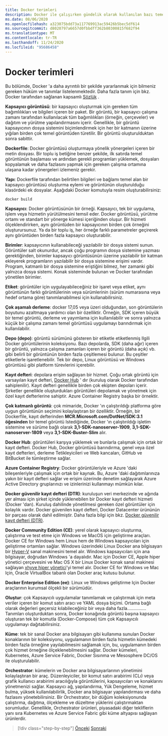 ```yaml
---
title: Docker terimleri
description: Docker ile çalışırken gündelik olarak kullanılan bazı temel terminolojiyi öğrenin.
ms.date: 08/06/2020
ms.openlocfilehash: a323075bdd73a117769913ac59426b5bec5df614
ms.sourcegitcommit: d8020797a6657d0fbbdff362b80300815f682f94
ms.translationtype: MT
ms.contentlocale: tr-TR
ms.lasthandoff: 11/24/2020
ms.locfileid: "95686458"
---
```

# <a name="docker-terminology"></a>Docker terimleri

Bu bölümde, Docker 'a daha ayrıntılı bir şekilde yararlanmak için bilmeniz gereken hüküm ve tanımlar listelenmektedir. Daha fazla tanım için bkz. Docker tarafından sağlanan kapsamlı [Sözlük](https://docs.docker.com/glossary/) .

**Kapsayıcı görüntüsü**: bir kapsayıcı oluşturmak için gereken tüm bağımlılıkları ve bilgileri içeren bir paket. Bir görüntü, bir kapsayıcı çalışma zamanı tarafından kullanılacak tüm bağımlılıkları (örneğin, çerçeveler) ve dağıtım ve yürütme yapılandırmasını içerir. Genellikle, bir görüntü kapsayıcının dosya sistemini biçimlendirmek için her bir katmanın üzerine yığılan birden çok temel görüntüden türetilir. Bir görüntü oluşturulduktan sonra sabittir.

**Dockerfile**: Docker görüntüsü oluşturmaya yönelik yönergeleri içeren bir metin dosyası. Bir toplu iş betiğine benzer şekilde, ilk satırda temel görüntünün başlaması ve ardından gerekli programları yüklemek, dosyaları kopyalamak ve daha fazlasını yapmak için gereken çalışma ortamına ulaşana kadar yönergeleri izlemeniz gerekir.

**Yapı**: Dockerfile tarafından belirtilen bilgileri ve bağlamı temel alan bir kapsayıcı görüntüsü oluşturma eylemi ve görüntünün oluşturulduğu klasördeki ek dosyalar. Aşağıdaki Docker komutuyla resim oluşturabilirsiniz:

```bash
docker build
```

**Kapsayıcı**: Docker görüntüsünün bir örneği. Kapsayıcı, tek bir uygulama, işlem veya hizmetin yürütülmesini temsil eder. Docker görüntüsü, yürütme ortamı ve standart bir yönerge kümesi içeriğinden oluşur. Bir hizmeti ölçeklendirirken, aynı görüntüden bir kapsayıcının birden çok örneğini oluşturursunuz. Ya da bir toplu iş, her örneğe farklı parametreler geçirerek aynı görüntüden birden fazla kapsayıcı oluşturabilir.

**Birimler**: kapsayıcının kullanabileceği yazılabilir bir dosya sistemi sunun. Görüntüler salt okunurdur, ancak çoğu programın dosya sistemine yazması gerektiğinden, birimler kapsayıcı görüntüsünün üzerine yazılabilir bir katman ekleyerek programların yazılabilir bir dosya sistemine erişimi vardır. Program, katmanlı bir dosya sistemine eriştiğini bilmez, her zamanki gibi yalnızca dosya sistemi. Konak sisteminde bulunan ve Docker tarafından yönetilen birimler.

**Etiket**: görüntüler için uygulayabileceğiniz bir işaret veya etiket, aynı görüntünün farklı görüntülerinin veya sürümlerinin (sürüm numarasına veya hedef ortama göre) tanımlanabilmesi için kullanabilirsiniz.

**Çok aşamalı derleme**: docker 17,05 veya üzeri olduğundan, son görüntülerin boyutunu azaltmaya yardımcı olan bir özelliktir. Örneğin, SDK içeren büyük bir temel görüntü, derleme ve yayımlama için kullanılabilir ve sonra yalnızca küçük bir çalışma zamanı temel görüntüsü uygulamayı barındırmak için kullanılabilir.

**Depo (depo)**: görüntü sürümünü gösteren bir etiketle etiketlenmiş Ilgili Docker görüntülerinin koleksiyonu. Bazı depolarda, SDK (daha ağır) içeren bir görüntü, yalnızca çalışma zamanları içeren bir görüntü (daha açık) vb. gibi belirli bir görüntünün birden fazla çeşitlemesi bulunur. Bu çeşitler etiketlerle işaretlenebilir. Tek bir depo, Linux görüntüsü ve Windows görüntüsü gibi platform türevlerini içerebilir.

**Kayıt defteri**: depolara erişim sağlayan bir hizmet. Çoğu ortak görüntü için varsayılan kayıt defteri, [Docker Hub](https://hub.docker.com/) ' dır (kuruluş olarak Docker tarafından sahiplenilir). Kayıt defteri genellikle birden çok ekipten depoları içerir. Şirketler genellikle oluşturdukları görüntüleri depolamak ve yönetmek için özel kayıt defterlerine sahiptir. Azure Container Registry başka bir örnektir.

**Çok katmanlı görüntü**: çok mimaride, Docker 'ın çalıştırıldığı platforma göre uygun görüntünün seçimini kolaylaştıran bir özelliktir. Örneğin, bir Dockerfile, kayıt defterinden **MCR.Microsoft.com/DotNet/SDK:3.1 öğesinden** bir temel görüntü Istediğinde, Docker 'ın çalıştırıldığı işletim sistemine ve sürüme bağlı olarak **3,1-SDK-nanoserver-1909**, **3,1-SDK-nanoserver-1809** veya **3,1-SDK-Buster-Slim** alır.

**Docker Hub**: görüntüleri karşıya yüklemek ve bunlarla çalışmak için ortak bir kayıt defteri. Docker Hub, Docker görüntüsü barındırma, genel veya özel kayıt defterleri, derleme Tetikleyicileri ve Web kancaları, GitHub ve BitBucket ile tümleştirme sağlar.

**Azure Container Registry**: Docker görüntüleriyle ve Azure 'daki bileşenleriyle çalışmak için ortak bir kaynak. Bu, Azure 'daki dağıtımlarınıza yakın bir kayıt defteri sağlar ve erişim üzerinde denetim sağlayarak Azure Active Directory gruplarınızı ve izinlerinizi kullanmayı mümkün kılar.

**Docker güvenilir kayıt defteri (DTR)**: kuruluşun veri merkezinde ve ağında yer alması için şirket içinde yüklenebilen bir Docker kayıt defteri hizmeti (Docker 'dan). Kuruluş dahilinde yönetilmesi gereken özel görüntüler için kolaylık vardır. Docker güvenilen kayıt defteri, Docker Datacenter ürününün bir parçası olarak dahil edilmiştir. Daha fazla bilgi için bkz. [Docker güvenilir kayıt defteri (DTR)](https://www.docker.com/sites/default/files/Docker%20Trusted%20Registry.pdf).

**Docker Community Edition (CE)**: yerel olarak kapsayıcı oluşturma, çalıştırma ve test etme için Windows ve MacOS için geliştirme araçları. Docker CE for Windows hem Linux hem de Windows kapsayıcıları için geliştirme ortamları sağlar. Windows üzerindeki Linux Docker ana bilgisayarı bir [Hyper-V](https://www.microsoft.com/cloud-platform/server-virtualization) sanal makinesini temel alır. Windows kapsayıcıları için ana bilgisayar, doğrudan Windows 'a dayalıdır. Mac için Docker CE, Apple hiper yönetici çerçevesini ve Mac OS X bir Linux Docker konak sanal makinesi sağlayan [xhyve hiper yönetici](https://github.com/mist64/xhyve)'yi temel alır. Docker CE for Windows ve Mac Için, Oracle VirtualBox tabanlı olan Docker araç kutusu bulunur.

**Docker Enterprise Edition (ee)**: Linux ve Windows geliştirme Için Docker araçlarının kurumsal ölçekli bir sürümüdür.

**Oluştur**: çok Kapsayıcılı uygulamalar tanımlamak ve çalıştırmak için meta veriler içeren bir komut satırı aracı ve YAML dosya biçimi. Ortama bağlı olarak değerleri geçersiz kılabileceğiniz bir veya daha fazla............... Tanımları oluşturduktan sonra, Docker konağında görüntü başına kapsayıcı oluşturan tek bir komutla (Docker-Compose) tüm çok Kapsayıcılı uygulamayı dağıtabilirsiniz.

**Küme**: tek bir sanal Docker ana bilgisayarı gibi kullanıma sunulan Docker konaklarının bir koleksiyonu, uygulamanın birden fazla hizmetin kümedeki birden fazla örneğine yayılabilmesini sağlamak için, bu, uygulamanın birden çok hizmet örneğine ölçeklenebilmesini sağlar. Docker kümeleri, Kubernetes, Azure Service Fabric, Docker Sısınma ve Mesosphere DC/OS ile oluşturulabilir.

**Orchestrator**: kümelerin ve Docker ana bilgisayarlarının yönetimini kolaylaştıran bir araç. Düzenleyiciler, bir komut satırı arabirimi (CLı) veya grafik kullanıcı arabirimi aracılığıyla görüntülerini, kapsayıcıları ve konaklarını yönetmenizi sağlar. Kapsayıcı ağ, yapılandırma, Yük Dengeleme, hizmet bulma, yüksek kullanılabilirlik, Docker ana bilgisayar yapılandırması ve daha fazlasını yönetebilirsiniz. Bir Orchestrator, bir düğüm koleksiyonunda çalıştırma, dağıtma, ölçekleme ve düzeltme yüklerini çalıştırmaktan sorumludur. Genellikle, Orchestrator ürünleri, piyasadaki diğer tekliflerin yanı sıra Kubernetes ve Azure Service Fabric gibi küme altyapısı sağlayan ürünlerdir.

>[!div class="step-by-step"]
>[Önceki](what-is-docker.md) 
> [Sonraki](docker-containers-images-and-registries.md)
